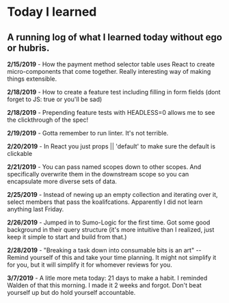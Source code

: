 # Today I learned

## A running log of what I learned today without ego or hubris.

**2/15/2019** - How the payment method selector table uses React to create micro-components that come together.  Really interesting way of making things extensible.

**2/18/2019** - How to create a feature test including filling in form fields (dont forget to JS: true or you'll be sad)

**2/18/2019** - Prepending feature tests with HEADLESS=0 allows me to see the clickthrough of the spec!

**2/19/2019** - Gotta remember to run linter. It's not terrible.

**2/20/2019** - In React you just props || 'default' to make sure the default is clickable

**2/21/2019** - You can pass named scopes down to other scopes. And specifically overwrite them in the downstream scope so you can encapsulate more diverse sets of data.

**2/25/2019** - Instead of newing up an empty collection and iterating over it, select members that pass the koalifcations.  Apparently I did not learn anything last Friday.

**2/26/2019** - Jumped in to Sumo-Logic for the first time.  Got some good background in their query structure (it's more intuitive than I realized, just keep it simple to start and build from that.)

**2/28/2019** -  "Breaking a task down into consumable bits is an art" -- Remind yourself of this and take your time planning.  It might not simplify it for you, but it will simplify it for whomever reviews for you.

**3/7/2019** -  A litle more meta today: 21 days to make a habit.  I reminded Walden of that this morning.  I made it 2 weeks and forgot.  Don't beat yourself up but do hold yourself accountable.  
